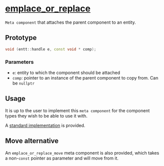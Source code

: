 # [emplace_or_replace](emplace_or_replace.hpp)

`Meta component` that attaches the parent component to an entity.

## Prototype

```cpp
void (entt::handle e, const void * comp);
```

### Parameters

* `e`: entity to which the component should be attached
* `comp`: pointer to an instance of the parent component to copy from. Can be `nullptr`

## Usage

It is up to the user to implement this `meta component` for the component types they wish to be able to use it with.

A [standard implementation](../helpers/impl/emplace_or_replace.md) is provided.

## Move alternative

An `emplace_or_replace_move` meta component is also provided, which takes a non-`const` pointer as parameter and will move from it.